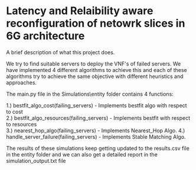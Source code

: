 
# Latency and Relaibility aware reconfiguration of netowrk slices in 6G architecture

A brief description of what this project does.

We try to find suitable servers to deploy the VNF's of failed servers. We have implemented 4 different algorithms to achieve this and each of these algorithms try to achieve the same objective with different heuristics and approaches.

The main.py file in the Simulations\entity folder contains 4 functions:

1.) bestfit_algo_cost(failing_servers) - Implements bestfit algo with respect to cost \
2.) bestfit_algo_resources(failing_servers) - Implements bestfit with respect to resources \
3.) nearest_hop_algo(failing_servers) - Implements Nearest_Hop Algo.
4.) handle_server_failure(failing_servers) - Implements Stable Matching Algo.

The results of these simulations keep getting updated to the results.csv file in the entity folder and we can also get a detailed report in the simulation_output.txt file


